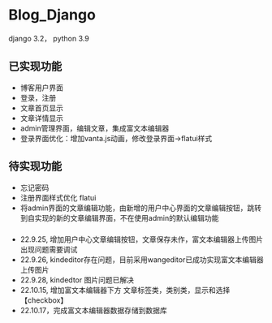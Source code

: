 # Blog_Django
django 3.2， python 3.9  

## 已实现功能
- 博客用户界面
- 登录，注册
- 文章首页显示
- 文章详情显示
- admin管理界面，编辑文章，集成富文本编辑器
- 登录界面优化：增加vanta.js动画，修改登录界面->flatui样式

## 待实现功能
- 忘记密码
- 注册界面样式优化 flatui
- 将admin界面的文章编辑功能，由新增的用户中心界面的文章编辑按钮，跳转到自实现的新的文章编辑界面，不在使用admin的默认编辑功能

### 
- 22.9.25, 增加用户中心文章编辑按钮，文章保存未作，富文本编辑器上传图片出现问题需要调试
- 22.9.26, kindeditor存在问题，目前采用wangeditor已成功实现富文本编辑器上传图片
- 22.9.28, kindedtor 图片问题已解决
- 22.10.15, 增加富文本编辑器下方 文章标签类，类别类，显示和选择【checkbox】
- 22.10.17，完成富文本编辑器数据存储到数据库